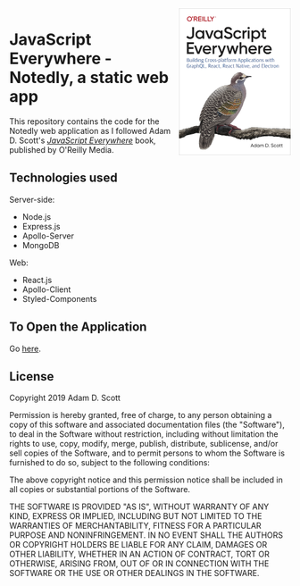 <img src="cover.png" width="200" align="right" />

# JavaScript Everywhere - Notedly, a static web app

This repository contains the code for the Notedly web application as I followed Adam D. Scott's [_JavaScript Everywhere_](https://www.jseverywhere.io/) book, published by O'Reilly Media.

## Technologies used
Server-side:

- Node.js
- Express.js
- Apollo-Server
- MongoDB

Web:

- React.js
- Apollo-Client
- Styled-Components


## To Open the Application

Go [here](https://bsebe-deployed-notedly.netlify.app).



## License

Copyright 2019 Adam D. Scott

Permission is hereby granted, free of charge, to any person obtaining a copy of this software and associated documentation files (the "Software"), to deal in the Software without restriction, including without limitation the rights to use, copy, modify, merge, publish, distribute, sublicense, and/or sell copies of the Software, and to permit persons to whom the Software is furnished to do so, subject to the following conditions:

The above copyright notice and this permission notice shall be included in all copies or substantial portions of the Software.

THE SOFTWARE IS PROVIDED "AS IS", WITHOUT WARRANTY OF ANY KIND, EXPRESS OR IMPLIED, INCLUDING BUT NOT LIMITED TO THE WARRANTIES OF MERCHANTABILITY, FITNESS FOR A PARTICULAR PURPOSE AND NONINFRINGEMENT. IN NO EVENT SHALL THE AUTHORS OR COPYRIGHT HOLDERS BE LIABLE FOR ANY CLAIM, DAMAGES OR OTHER LIABILITY, WHETHER IN AN ACTION OF CONTRACT, TORT OR OTHERWISE, ARISING FROM, OUT OF OR IN CONNECTION WITH THE SOFTWARE OR THE USE OR OTHER DEALINGS IN THE SOFTWARE.
